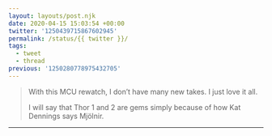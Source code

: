 ```yaml
---
layout: layouts/post.njk
date: 2020-04-15 15:03:54 +00:00
twitter: '1250439715867602945'
permalink: /status/{{ twitter }}/
tags: 
  - tweet
  - thread
previous: '1250280778975432705'
---
```


> With this MCU rewatch, I don’t have many new takes. I just love it all.
> 
> I will say that Thor 1 and 2 are gems simply because of how Kat Dennings says Mjölnir.


---
